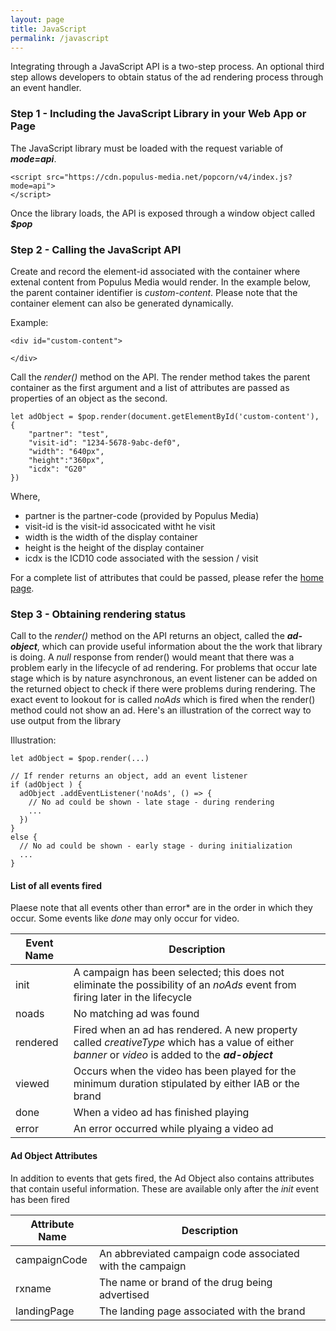 ```yaml
---
layout: page
title: JavaScript
permalink: /javascript
---
```


Integrating through a JavaScript API is a two-step process.  An optional third step allows developers to obtain status of the ad rendering process through an event handler.

### Step 1 - Including the JavaScript Library in your Web App or Page

The JavaScript library must be loaded with the request variable of ***mode=api***.

~~~~~
<script src="https://cdn.populus-media.net/popcorn/v4/index.js?mode=api">
</script>    
~~~~~

Once the library loads, the API is exposed through a window object called ***$pop***


### Step 2 - Calling the JavaScript API

Create and record the element-id associated with the container where extenal content from Populus Media would render.  In the example below, the parent container identifier is *custom-content*. Please note that the container element can also be generated dynamically.

Example:

~~~~~
<div id="custom-content">

</div>
~~~~~

Call the _render()_ method on the API.  The render method takes the parent container as the first argument and a list of attributes are passed as properties of an object as the second.

~~~~~
let adObject = $pop.render(document.getElementById('custom-content'), {
	"partner": "test",
	"visit-id": "1234-5678-9abc-def0",
	"width": "640px",
	"height":"360px",
	"icdx": "G20"
})
~~~~~


Where,

* partner is the partner-code (provided by Populus Media)
* visit-id is the visit-id associcated witht he visit
* width is the width of the display container
* height is the height of the display container
* icdx is the ICD10 code associated with the session / visit

For a complete list of attributes that could be passed, please refer the [home page](index.html).


### Step 3 - Obtaining rendering status 

Call to the _render()_ method on the API returns an object, called the ***ad-object***, which can provide useful information about the the work that library is doing.  A _null_ response from render() would meant that there was a problem early in the lifecycle of ad rendering.    For problems that occur late stage which is by nature asynchronous, an event listener can be added on the returned object to check if there were problems during rendering. The exact event to lookout for is called _noAds_ which is fired when the render() method could not show an ad.  Here's an illustration of the correct way to use output from the library

Illustration:

~~~~~
let adObject = $pop.render(...)

// If render returns an object, add an event listener
if (adObject ) {
  adObject .addEventListener('noAds', () => {
    // No ad could be shown - late stage - during rendering
    ...
  })
}
else {
  // No ad could be shown - early stage - during initialization
  ...
}
~~~~~


#### List of all events fired

Plaese note that all events other than error* are in the order in which they occur.  Some events like *done* may only occur for video.

| Event Name | Description |
|------------|-------------|
| init | A campaign has been selected; this does not eliminate the possibility of an *noAds* event from firing later in the lifecycle|
| noads | No matching ad was found |
| rendered | Fired when an ad has rendered. A new property called *creativeType* which has a value of either _banner_ or _video_ is added to the ***ad-object*** |
| viewed     | Occurs when the video has been played for the minimum duration stipulated by either IAB or the brand |
| done       | When a video ad has finished playing |
| error      | An error occurred while plyaing a video ad |


#### Ad Object Attributes

In addition to events that gets fired, the Ad Object also contains attributes that contain useful information.  These are available only after the *init* event has been fired

| Attribute Name | Description |
|----------------|-------------|
| campaignCode | An abbreviated campaign code associated with the campaign |
| rxname | The name or brand of the drug being advertised |
| landingPage | The landing page associated with the brand |
